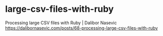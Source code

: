 # large-csv-files-with-ruby

Processing large CSV files with Ruby | Dalibor Nasevic https://dalibornasevic.com/posts/68-processing-large-csv-files-with-ruby

